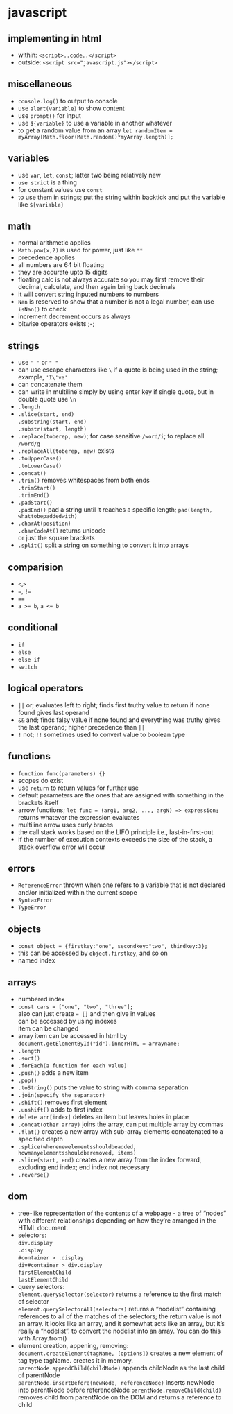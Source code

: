 # javascript

## implementing in html
* within: `<script>..code..</script>`  
* outside: `<script src="javascript.js"></script>`  

## miscellaneous
* `console.log()` to output to console
* use `alert(variable)` to show content
* use `prompt()` for input
* use `${variable}` to use a variable in another whatever
* to get a random value from an array `let randomItem = myArray[Math.floor(Math.random()*myArray.length)];`

## variables
* use `var`, `let`, `const`; latter two being relatively new  
* `use strict` is a thing  
* for constant values use `const`
* to use them in strings; put the string within backtick and put the variable like `${variable}`

## math
* normal arithmetic applies
* `Math.pow(x,2)` is used for power, just like `**`
* precedence applies
* all numbers are 64 bit floating
* they are accurate upto 15 digits
* floating calc is not always accurate so you may first remove their decimal, calculate, and then again bring back decimals
* it will convert string inputed numbers to numbers
* `Nan` is reserved to show that a number is not a legal number, can use `isNan()` to check
* increment decrement occurs as always
* bitwise operators exists ;-;

## strings
* use `' '` or `" "`
* can use escape characters like `\` if a quote is being used in the string; example, `'I\'ve'`
* can concatenate them
* can write in multiline simply by using enter key if single quote, but in double quote use `\n`
* `.length`
* `.slice(start, end)`  
 `.substring(start, end)`  
  `.substr(start, length)`
* `.replace(toberep, new)`; for case sensitive `/word/i`; to replace all `/word/g`
* `.replaceAll(toberep, new)` exists
* `.toUpperCase()`  
 `.toLowerCase()`
* `.concat()`
* `.trim()` removes whitespaces from both ends  
 `.trimStart()`  
 `.trimEnd()`
* `.padStart()`  
 `.padEnd()`
 pad a string until it reaches a specific length; `pad(length, whattobepaddedwith)`
* `.charAt(position)`  
 `.charCodeAt()` returns unicode  
  or just the square brackets
* `.split()` split a string on something to convert it into arrays

## comparision
* `<`,`>`
* `=`, `!=`
* `==`
* `a >= b`, `a <= b`

## conditional
* `if`
* `else`
* `else if`
* `switch`

## logical operators
* `||` or; evaluates left to right; finds first truthy value to return if none found gives last operand
* `&&` and; finds falsy value if none found and everything was truthy gives the last operand; higher precedence than `||`
* `!` not; `!!` sometimes used to convert value to boolean type

## functions
* `function func(parameters) {}`
* scopes do exist
* use `return` to return values for further use
* default parameters are the ones that are assigned with something in the brackets itself
* arrow functions; `let func = (arg1, arg2, ..., argN) => expression;` returns whatever the expression evaluates
* multiline arrow uses curly braces
* the call stack works based on the LIFO principle i.e., last-in-first-out
* if the number of execution contexts exceeds the size of the stack, a stack overflow error will occur

## errors
* `ReferenceError` thrown when one refers to a variable that is not declared and/or initialized within the current scope
* `SyntaxError`
* `TypeError`

## objects
* ` const object = {firstkey:"one", secondkey:"two", thirdkey:3}; `
* this can be accessed by `object.firstkey`, and so on
* named index

## arrays
* numbered index
* `const cars = ["one", "two", "three"];`  
 also can just create `= []` and then give in values  
 can be accessed by using indexes  
 item can be changed
* array item can be accessed in html by `document.getElementById("id").innerHTML = arrayname;`
* `.length`
* `.sort()`
* `.forEach(a function for each value)`
* `.push()` adds a new item
* `.pop()`
* `.toString()` puts the value to string with comma separation
* `.join(specify the separator)`
* `.shift()` removes first element
* `.unshift()` adds to first index
* `delete arr[index]` deletes an item but leaves holes in place
* `.concat(other array)` joins the array, can put multiple array by commas
* `.flat()` creates a new array with sub-array elements concatenated to a specified depth
* `.splice(wherenewelementsshouldbeadded, howmanyelementsshouldberemoved, items)`
* `.slice(start, end)` creates a new array from the index forward, excluding end index; end index not necessary
* `.reverse()`

## dom
* tree-like representation of the contents of a webpage - a tree of “nodes” with different relationships depending on how they’re arranged in the HTML document.
* selectors:  
 `div.display`  
 `.display`  
 `#container > .display`  
 `div#container > div.display`  
 `firstElementChild`  
 `lastElementChild`
* query selectors:  
 `element.querySelector(selector)` returns a reference to the first match of selector  
 `element.querySelectorAll(selectors)` returns a “nodelist” containing references to all of the matches of the selectors; the return value is not an array. it looks like an array, and it somewhat acts like an array, but it’s really a “nodelist”. to convert the nodelist into an array. You can do this with Array.from()
* element creation, appening, removing:  
 `document.createElement(tagName, [options])` creates a new element of tag type tagName. creates it in memory.  
 `parentNode.appendChild(childNode)` appends childNode as the last child of parentNode  
 `parentNode.insertBefore(newNode, referenceNode)` inserts newNode into parentNode before referenceNode
 `parentNode.removeChild(child)` removes child from parentNode on the DOM and returns a reference to child
 